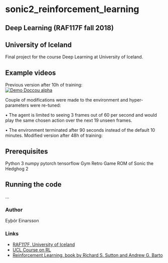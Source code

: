 # sonic2_reinforcement_learning
## Deep Learning (RAF117F fall 2018)
## University of Iceland

Final project for the course Deep Learning at University of Iceland.

## Example videos
Previous version after 10h of training:  
[![Demo Doccou alpha](https://j.gifs.com/Yvj9pW.gif)](https://youtu.be/mKLSF36KtOY)

Couple of modifications were made to the environment and hyper-parameters were re-tuned:

• The agent is limited to seeing 3 frames out of 60 per second and would play the same
chosen action over the next 19 unseen frames.

• The environment terminated after 90 seconds instead of the default 10 minutes.
Modified version after 48h of training:  


## Prerequisites
Python 3 
numpy
pytorch
tensorflow
Gym Retro
Game ROM of Sonic the Hedghog 2

## Running the code
...

### Author
Eyþór Einarsson

### Links
* [RAF117F, University of Iceland](https://ugla.hi.is/kennsluskra/index.php?sid=&tab=nam&chapter=namskeid&id=70970220186)
* [UCL Course on RL](http://www0.cs.ucl.ac.uk/staff/d.silver/web/Teaching.html)
* [Reinforcement Learning, book by Richard S. Sutton and Andrew G. Barto](http://incompleteideas.net/book/the-book-2nd.html)

